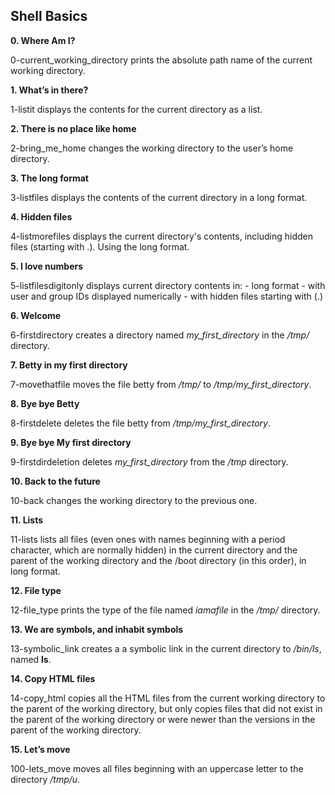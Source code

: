 ## Shell Basics ##

**0. Where Am I?**

0-current_working_directory prints the absolute path name of the current working directory.

**1. What’s in there?**

1-listit displays the contents for the current directory as a list.

**2. There is no place like home**

2-bring_me_home changes the working directory to the user’s home directory.

**3. The long format**

3-listfiles displays the contents of the current directory in a long format.

**4. Hidden files**

4-listmorefiles displays the current directory's contents, including hidden files (starting with .). Using the long format.

**5. I love numbers**

5-listfilesdigitonly displays current directory contents in:
	- long format
	- with user and group IDs displayed numerically
	- with hidden files starting with (.)

**6. Welcome**

6-firstdirectory creates a directory named *my_first_directory* in the */tmp/* directory.

**7. Betty in my first directory**

7-movethatfile moves the file betty from */tmp/* to */tmp/my_first_directory*.

**8. Bye bye Betty**

8-firstdelete deletes the file betty from */tmp/my_first_directory*.

**9. Bye bye My first directory**

9-firstdirdeletion deletes *my_first_directory* from the */tmp* directory.

**10. Back to the future**

10-back changes the working directory to the previous one.

**11. Lists**

11-lists lists all files (even ones with names beginning with a period character, which are normally hidden) in the current directory and the parent of the working directory and the /boot directory (in this order), in long format.

**12. File type**

12-file_type prints the type of the file named *iamafile* in the */tmp/* directory.

**13. We are symbols, and inhabit symbols**

13-symbolic_link creates a a symbolic link in the current directory to */bin/ls*, named __ls__.

**14. Copy HTML files**

14-copy_html copies all the HTML files from the current working directory to the parent of the working directory, but only copies files that did not exist in the parent of the working directory or were newer than the versions in the parent of the working directory.

**15. Let’s move**

100-lets_move moves all files beginning with an uppercase letter to the directory */tmp/u*.
